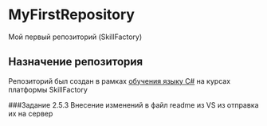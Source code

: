 # MyFirstRepository
Мой первый репозиторий (SkillFactory)

## Назначение репозитория
Репозиторий был создан в рамках [обучения языку C#](https://skillfactory.ru/c-sharp-razrabotchik) на курсах платформы SkillFactory

###Задание 2.5.3
Внесение изменений в файл readme из VS из отправка их на сервер